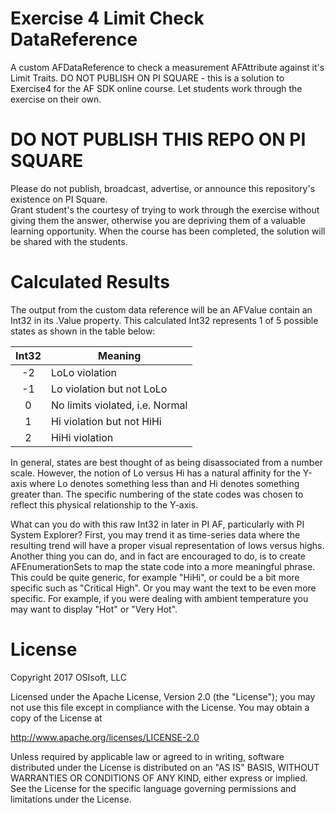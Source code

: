 # Exercise 4 Limit Check DataReference
A custom AFDataReference to check a measurement AFAttribute against it's Limit Traits.  DO NOT PUBLISH ON PI SQUARE - this is a solution to Exercise4 for the AF SDK online course.  Let students work through the exercise on their own.

# DO NOT PUBLISH THIS REPO ON PI SQUARE
Please do not publish, broadcast, advertise, or announce this repository's existence on PI Square.  
Grant student's the courtesy of trying to work through the exercise without giving them the answer, otherwise 
you are depriving them of a valuable learning opportunity.  When the course has been completed, the solution will be shared with 
the students.

# Calculated Results
The output from the custom data reference will be an AFValue contain an Int32 in its .Value property.  This calculated Int32 represents 1 of 5 possible states as shown in the table below:

| Int32 | Meaning |
| :---: | --- |
| -2 | LoLo violation |
| -1 | Lo violation but not LoLo |
| 0 | No limits violated, i.e. Normal |
| 1 | Hi violation but not HiHi |
| 2 | HiHi violation |

In general, states are best thought of as being disassociated from a number scale.  However, the notion of Lo versus Hi has a natural affinity for the Y-axis where Lo denotes something less than and Hi denotes something greater than.  The specific numbering of the state codes was chosen to reflect this physical relationship to the Y-axis.

What can you do with this raw Int32 in later in PI AF, particularly with PI System Explorer?  First, you may trend it as time-series data where the resulting trend will have a proper visual representation of lows versus highs.  Another thing you can do, and in fact are encouraged to do, is to create AFEnumerationSets to map the state code into a more meaningful phrase.  This could be quite generic, for example "HiHi", or could be a bit more specific such as "Critical High".  Or you may want the text to be even more specific.  For example, if you were dealing with ambient temperature you may want to display "Hot" or "Very Hot".

# License

Copyright 2017 OSIsoft, LLC

Licensed under the Apache License, Version 2.0 (the "License"); you may not use this file except in compliance with the License. You may obtain a copy of the License at

http://www.apache.org/licenses/LICENSE-2.0

Unless required by applicable law or agreed to in writing, software distributed under the License is distributed on an "AS IS" BASIS, WITHOUT WARRANTIES OR CONDITIONS OF ANY KIND, either express or implied. See the License for the specific language governing permissions and limitations under the License.
